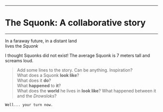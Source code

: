 ------------------------------------
# The Squonk: A collaborative story
------------------------------------

In a faraway future, in a distant land  
lives the *Squonk*

I thought Squonks did not exist!
The average Squonk is 7 meters tall and screams loud.

>  Add some lines to the story. Can be anything. Inspiration?  
>  What does a Squonk **look like**?  
>  What does it **do**?  
>  What **happened** to **it**?  
>  What does the **world** he lives in **look like**?
>  What happened between it and the *Drowsloks*?

`Well... your turn now.`
